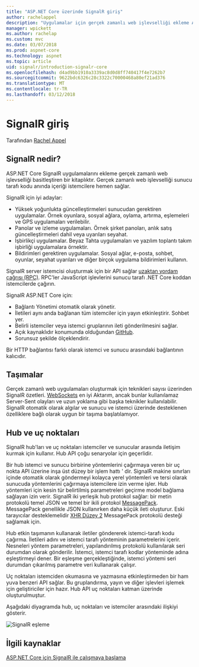 ```yaml
---
title: "ASP.NET Core üzerinde SignalR giriş"
author: rachelappel
description: "Uygulamalar için gerçek zamanlı web işlevselliği ekleme ASP.NET Core SignalR kitaplığı nasıl basitleştirir öğrenin."
manager: wpickett
ms.author: rachelap
ms.custom: mvc
ms.date: 03/07/2018
ms.prod: aspnet-core
ms.technology: aspnet
ms.topic: article
uid: signalr/introduction-signalr-core
ms.openlocfilehash: d4ad9bb1910a3339ac8d0d8ff740417f4e7262b7
ms.sourcegitcommit: 9622bdc6326c28c3322c70000468a80ef21ad376
ms.translationtype: MT
ms.contentlocale: tr-TR
ms.lasthandoff: 03/12/2018
---
```

# <a name="introduction-to-signalr"></a>SignalR giriş

Tarafından [Rachel Appel](https://twitter.com/rachelappel)

## <a name="what-is-signalr"></a>SignalR nedir?

ASP.NET Core SignalR uygulamalarını ekleme gerçek zamanlı web işlevselliği basitleştiren bir kitaplıktır. Gerçek zamanlı web işlevselliği sunucu tarafı kodu anında içeriği istemcilere hemen sağlar.

SignalR için iyi adaylar:

* Yüksek yoğunlukta güncelleştirmeleri sunucudan gerektiren uygulamalar. Örnek oyunlara, sosyal ağlara, oylama, artırma, eşlemeleri ve GPS uygulamaları verilebilir.
* Panolar ve izleme uygulamaları. Örnek şirket panoları, anlık satış güncelleştirmeleri dahil veya uyarıları seyahat.
* İşbirlikçi uygulamalar. Beyaz Tahta uygulamaları ve yazılım toplantı takım işbirliği uygulamalara örnektir.
* Bildirimleri gerektiren uygulamalar. Sosyal ağlar, e-posta, sohbet, oyunlar, seyahat uyarıları ve diğer birçok uygulama bildirimleri kullanın.

SignalR server istemcisi oluşturmak için bir API sağlar [uzaktan yordam çağrısı (RPC)](https://wikipedia.org/wiki/Remote_procedure_call). RPC'ler JavaScript işlevlerini sunucu tarafı .NET Core koddan istemcilerde çağırın.

SignalR ASP.NET Core için:

* Bağlantı Yönetimi otomatik olarak yönetir.
* İletileri aynı anda bağlanan tüm istemciler için yayın etkinleştirir. Sohbet yer.
* Belirli istemciler veya istemci gruplarının ileti gönderilmesini sağlar.
* Açık kaynaklıdır konumunda olduğundan [GitHub](https://github.com/aspnet/signalr).
* Sorunsuz şekilde ölçeklendirir.

Bir HTTP bağlantısı farklı olarak istemci ve sunucu arasındaki bağlantının kalıcıdır.

## <a name="transports"></a>Taşımalar

Gerçek zamanlı web uygulamaları oluşturmak için teknikleri sayısı üzerinden SignalR özetleri. [WebSockets](https://tools.ietf.org/html/rfc7118) en iyi Aktarım, ancak bunlar kullanılamaz Server-Sent olayları ve uzun yoklama gibi başka teknikler kullanılabilir. SignalR otomatik olarak algılar ve sunucu ve istemci üzerinde desteklenen özelliklere bağlı olarak uygun bir taşıma başlatılamıyor.

## <a name="hubs-and-endpoints"></a>Hub ve uç noktaları

SignalR hub'ları ve uç noktaları istemciler ve sunucular arasında iletişim kurmak için kullanır. Hub API çoğu senaryolar için geçerlidir.

Bir hub istemci ve sunucu birbirine yöntemlerini çağırmaya veren bir uç nokta API üzerine inşa üst düzey bir işlem hattı ' dir. SignalR makine sınırları içinde otomatik olarak göndermeyi kolayca yerel yöntemleri ve tersi olarak sunucuda yöntemlerini çağırmaya istemcilere izin verme işler. Hub yöntemleri için kesin tür belirtilmiş parametreleri geçirme model bağlama sağlayan izin verir. SignalR iki yerleşik hub protokol sağlar: bir metin protokolü temel JSON ve temel bir ikili protokol [MessagePack](https://msgpack.org/).  MessagePack genellikle JSON kullanırken daha küçük ileti oluşturur. Eski tarayıcılar desteklemelidir [XHR Düzey 2](https://caniuse.com/#feat=xhr2) MessagePack protokolü desteği sağlamak için.

Hub etkin taşımanın kullanarak iletiler göndererek istemci-tarafı kodu çağırma. İletileri adını ve istemci tarafı yönteminin parametrelerini içerir. Nesneleri yöntem parametreleri, yapılandırılmış protokolü kullanılarak seri durumdan olarak gönderilir. İstemci, istemci tarafı kodlar yönteminde adına eşleştirmeyi dener. Bir eşleşme gerçekleştiğinde, istemci yöntemi seri durumdan çıkarılmış parametre veri kullanarak çalışır.

Uç noktaları istemciden okumasına ve yazmasına etkinleştirmeden bir ham yuva benzeri API sağlar. Bu gruplandırma, yayın ve diğer işlevleri işlemek için geliştiriciler için hazır. Hub API uç noktaları katman üzerinde oluşturulmuştur.

Aşağıdaki diyagramda hub, uç noktaları ve istemciler arasındaki ilişkiyi gösterir.

![SignalR eşleme](introduction-signalr-core/_static/signalr-core-architecture.png)

## <a name="related-resources"></a>İlgili kaynaklar

[ASP.NET Core için SignalR ile çalışmaya başlama](xref:signalr/get-started-signalr-core)
